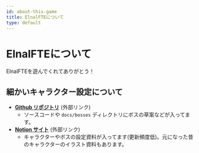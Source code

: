 ```yaml
---
id: about-this-game
title: ElnalFTEについて
type: default
---
```


# ElnalFTEについて

ElnalFTEを遊んでくれてありがとう！

## 細かいキャラクター設定について

- **[Github リポジトリ](https://github.com/leftonbo/eel-rpg-game)** (外部リンク)
  - ソースコードや `docs/bosses` ディレクトリにボスの草案などが入ってます。
- **[Notion サイト](https://tonbonotion01.notion.site/elnalfte)** (外部リンク)
  - キャラクターやボスの設定資料が入ってます(更新頻度低)。元になった昔のキャラクターのイラスト資料もあります。
